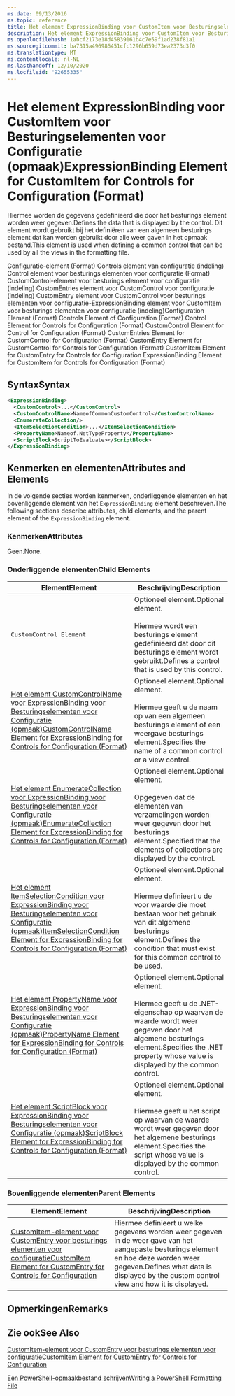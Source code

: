 ```yaml
---
ms.date: 09/13/2016
ms.topic: reference
title: Het element ExpressionBinding voor CustomItem voor Besturingselementen voor Configuratie (opmaak)
description: Het element ExpressionBinding voor CustomItem voor Besturingselementen voor Configuratie (opmaak)
ms.openlocfilehash: 1abcf2173e18d45839161b4c7e59f1ad238f81a1
ms.sourcegitcommit: ba7315a496986451cfc1296b659d73ea2373d3f0
ms.translationtype: MT
ms.contentlocale: nl-NL
ms.lasthandoff: 12/10/2020
ms.locfileid: "92655335"
---
```

# <a name="expressionbinding-element-for-customitem-for-controls-for-configuration-format"></a><span data-ttu-id="cd136-103">Het element ExpressionBinding voor CustomItem voor Besturingselementen voor Configuratie (opmaak)</span><span class="sxs-lookup"><span data-stu-id="cd136-103">ExpressionBinding Element for CustomItem for Controls for Configuration (Format)</span></span>

<span data-ttu-id="cd136-104">Hiermee worden de gegevens gedefinieerd die door het besturings element worden weer gegeven.</span><span class="sxs-lookup"><span data-stu-id="cd136-104">Defines the data that is displayed by the control.</span></span> <span data-ttu-id="cd136-105">Dit element wordt gebruikt bij het definiëren van een algemeen besturings element dat kan worden gebruikt door alle weer gaven in het opmaak bestand.</span><span class="sxs-lookup"><span data-stu-id="cd136-105">This element is used when defining a common control that can be used by all the views in the formatting file.</span></span>

<span data-ttu-id="cd136-106">Configuratie-element (Format) Controls element van configuratie (indeling) Control element voor besturings elementen voor configuratie (Format) CustomControl-element voor besturings element voor configuratie (indeling) CustomEntries element voor CustomControl voor configuratie (indeling) CustomEntry element voor CustomControl voor besturings elementen voor configuratie-ExpressionBinding element voor CustomItem voor besturings elementen voor configuratie (indeling)</span><span class="sxs-lookup"><span data-stu-id="cd136-106">Configuration Element (Format) Controls Element of Configuration (Format) Control Element for Controls for Configuration (Format) CustomControl Element for Control for Configuration (Format) CustomEntries Element for CustomControl for Configuration (Format) CustomEntry Element for CustomControl for Controls for Configuration (Format) CustomItem Element for CustomEntry for Controls for Configuration ExpressionBinding Element for CustomItem for Controls for Configuration (Format)</span></span>

## <a name="syntax"></a><span data-ttu-id="cd136-107">Syntax</span><span class="sxs-lookup"><span data-stu-id="cd136-107">Syntax</span></span>

```xml
<ExpressionBinding>
  <CustomControl>...</CustomControl>
  <CustomControlName>NameofCommonCustomControl</CustomControlName>
  <EnumerateCollection/>
  <ItemSelectionCondition>...</ItemSelectionCondition>
  <PropertyName>Nameof.NetTypeProperty</PropertyName>
  <ScriptBlock>ScriptToEvaluate></ScriptBlock>
</ExpressionBinding>
```

## <a name="attributes-and-elements"></a><span data-ttu-id="cd136-108">Kenmerken en elementen</span><span class="sxs-lookup"><span data-stu-id="cd136-108">Attributes and Elements</span></span>

<span data-ttu-id="cd136-109">In de volgende secties worden kenmerken, onderliggende elementen en het bovenliggende element van het `ExpressionBinding` element beschreven.</span><span class="sxs-lookup"><span data-stu-id="cd136-109">The following sections describe attributes, child elements, and the parent element of the `ExpressionBinding` element.</span></span>

### <a name="attributes"></a><span data-ttu-id="cd136-110">Kenmerken</span><span class="sxs-lookup"><span data-stu-id="cd136-110">Attributes</span></span>

<span data-ttu-id="cd136-111">Geen.</span><span class="sxs-lookup"><span data-stu-id="cd136-111">None.</span></span>

### <a name="child-elements"></a><span data-ttu-id="cd136-112">Onderliggende elementen</span><span class="sxs-lookup"><span data-stu-id="cd136-112">Child Elements</span></span>

|<span data-ttu-id="cd136-113">Element</span><span class="sxs-lookup"><span data-stu-id="cd136-113">Element</span></span>|<span data-ttu-id="cd136-114">Beschrijving</span><span class="sxs-lookup"><span data-stu-id="cd136-114">Description</span></span>|
|-------------|-----------------|
|`CustomControl Element`|<span data-ttu-id="cd136-115">Optioneel element.</span><span class="sxs-lookup"><span data-stu-id="cd136-115">Optional element.</span></span><br /><br /> <span data-ttu-id="cd136-116">Hiermee wordt een besturings element gedefinieerd dat door dit besturings element wordt gebruikt.</span><span class="sxs-lookup"><span data-stu-id="cd136-116">Defines a control that is used by this control.</span></span>|
|[<span data-ttu-id="cd136-117">Het element CustomControlName voor ExpressionBinding voor Besturingselementen voor Configuratie (opmaak)</span><span class="sxs-lookup"><span data-stu-id="cd136-117">CustomControlName Element for ExpressionBinding for Controls for Configuration (Format)</span></span>](./customcontrolname-element-for-expressionbinding-for-controls-for-configuration-format.md)|<span data-ttu-id="cd136-118">Optioneel element.</span><span class="sxs-lookup"><span data-stu-id="cd136-118">Optional element.</span></span><br /><br /> <span data-ttu-id="cd136-119">Hiermee geeft u de naam op van een algemeen besturings element of een weergave besturings element.</span><span class="sxs-lookup"><span data-stu-id="cd136-119">Specifies the name of a common control or a view control.</span></span>|
|[<span data-ttu-id="cd136-120">Het element EnumerateCollection voor ExpressionBinding voor Besturingselementen voor Configuratie (opmaak)</span><span class="sxs-lookup"><span data-stu-id="cd136-120">EnumerateCollection Element for ExpressionBinding for Controls for Configuration (Format)</span></span>](./enumeratecollection-element-for-expressionbinding-for-controls-for-configuration-format.md)|<span data-ttu-id="cd136-121">Optioneel element.</span><span class="sxs-lookup"><span data-stu-id="cd136-121">Optional element.</span></span><br /><br /> <span data-ttu-id="cd136-122">Opgegeven dat de elementen van verzamelingen worden weer gegeven door het besturings element.</span><span class="sxs-lookup"><span data-stu-id="cd136-122">Specified that the elements of collections are displayed by the control.</span></span>|
|[<span data-ttu-id="cd136-123">Het element ItemSelectionCondition voor ExpressionBinding voor Besturingselementen voor Configuratie (opmaak)</span><span class="sxs-lookup"><span data-stu-id="cd136-123">ItemSelectionCondition Element for ExpressionBinding for Controls for Configuration (Format)</span></span>](./itemselectioncondition-element-for-expressionbinding-for-controls-for-configuration-format.md)|<span data-ttu-id="cd136-124">Optioneel element.</span><span class="sxs-lookup"><span data-stu-id="cd136-124">Optional element.</span></span><br /><br /> <span data-ttu-id="cd136-125">Hiermee definieert u de voor waarde die moet bestaan voor het gebruik van dit algemene besturings element.</span><span class="sxs-lookup"><span data-stu-id="cd136-125">Defines the condition that must exist for this common control to be used.</span></span>|
|[<span data-ttu-id="cd136-126">Het element PropertyName voor ExpressionBinding voor Besturingselementen voor Configuratie (opmaak)</span><span class="sxs-lookup"><span data-stu-id="cd136-126">PropertyName Element for ExpressionBinding for Controls for Configuration (Format)</span></span>](./propertyname-element-for-expressionbinding-for-controls-for-configuration-format.md)|<span data-ttu-id="cd136-127">Optioneel element.</span><span class="sxs-lookup"><span data-stu-id="cd136-127">Optional element.</span></span><br /><br /> <span data-ttu-id="cd136-128">Hiermee geeft u de .NET-eigenschap op waarvan de waarde wordt weer gegeven door het algemene besturings element.</span><span class="sxs-lookup"><span data-stu-id="cd136-128">Specifies the .NET property whose value is displayed by the common control.</span></span>|
|[<span data-ttu-id="cd136-129">Het element ScriptBlock voor ExpressionBinding voor Besturingselementen voor Configuratie (opmaak)</span><span class="sxs-lookup"><span data-stu-id="cd136-129">ScriptBlock Element for ExpressionBinding for Controls for Configuration (Format)</span></span>](./scriptblock-element-for-expressionbinding-for-controls-for-configuration-format.md)|<span data-ttu-id="cd136-130">Optioneel element.</span><span class="sxs-lookup"><span data-stu-id="cd136-130">Optional element.</span></span><br /><br /> <span data-ttu-id="cd136-131">Hiermee geeft u het script op waarvan de waarde wordt weer gegeven door het algemene besturings element.</span><span class="sxs-lookup"><span data-stu-id="cd136-131">Specifies the script whose value is displayed by the common control.</span></span>|

### <a name="parent-elements"></a><span data-ttu-id="cd136-132">Bovenliggende elementen</span><span class="sxs-lookup"><span data-stu-id="cd136-132">Parent Elements</span></span>

|<span data-ttu-id="cd136-133">Element</span><span class="sxs-lookup"><span data-stu-id="cd136-133">Element</span></span>|<span data-ttu-id="cd136-134">Beschrijving</span><span class="sxs-lookup"><span data-stu-id="cd136-134">Description</span></span>|
|-------------|-----------------|
|[<span data-ttu-id="cd136-135">CustomItem-element voor CustomEntry voor besturings elementen voor configuratie</span><span class="sxs-lookup"><span data-stu-id="cd136-135">CustomItem Element for CustomEntry for Controls for Configuration</span></span>](./customitem-element-for-customentry-for-controls-for-configuration-format.md)|<span data-ttu-id="cd136-136">Hiermee definieert u welke gegevens worden weer gegeven in de weer gave van het aangepaste besturings element en hoe deze worden weer gegeven.</span><span class="sxs-lookup"><span data-stu-id="cd136-136">Defines what data is displayed by the custom control view and how it is displayed.</span></span>|

## <a name="remarks"></a><span data-ttu-id="cd136-137">Opmerkingen</span><span class="sxs-lookup"><span data-stu-id="cd136-137">Remarks</span></span>

## <a name="see-also"></a><span data-ttu-id="cd136-138">Zie ook</span><span class="sxs-lookup"><span data-stu-id="cd136-138">See Also</span></span>

[<span data-ttu-id="cd136-139">CustomItem-element voor CustomEntry voor besturings elementen voor configuratie</span><span class="sxs-lookup"><span data-stu-id="cd136-139">CustomItem Element for CustomEntry for Controls for Configuration</span></span>](./customitem-element-for-customentry-for-controls-for-configuration-format.md)

[<span data-ttu-id="cd136-140">Een PowerShell-opmaakbestand schrijven</span><span class="sxs-lookup"><span data-stu-id="cd136-140">Writing a PowerShell Formatting File</span></span>](./writing-a-powershell-formatting-file.md)
